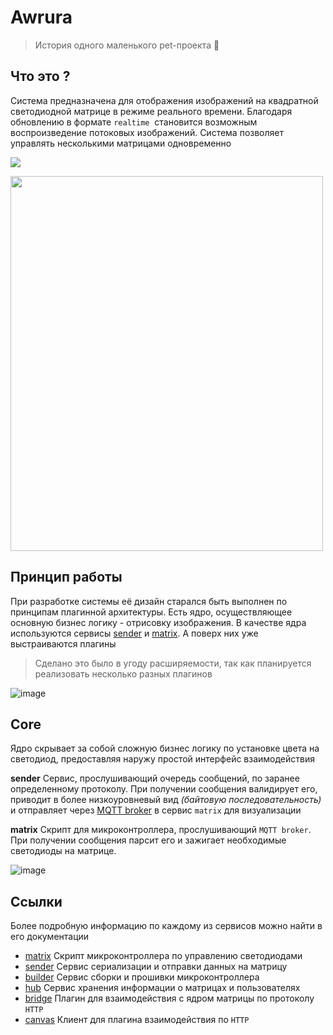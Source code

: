 # Awrura

> История одного маленького pet-проекта 🔮

## Что это ?

Система предназначена для отображения изображений на квадратной светодиодной матрице в режиме реального времени. Благодаря обновлению в формате `realtime`  становится возможным воспроизведение потоковых изображений. Система позволяет управлять несколькими матрицами одновременно

![](https://github.com/user-attachments/assets/5e6f305a-981c-43d5-a50d-6bfc16a5b771.jpeg)

<img src="https://github.com/user-attachments/assets/5e6f305a-981c-43d5-a50d-6bfc16a5b771" width="500" height="600">

## Принцип работы

При разработке системы её дизайн старался быть выполнен по принципам плагинной архитектуры. Есть ядро, осуществляющее основную бизнес логику - отрисовку изображения. В качестве ядра используются сервисы [sender](https://github.com/awrura/sender) и [matrix](https://github.com/awrura/matrix). А поверх них уже выстраиваются плагины

> Сделано это было в угоду расширяемости, так как планируется реализовать несколько разных плагинов

![image](https://github.com/user-attachments/assets/b6426818-0074-4278-9f1a-b4c845bbb020)

## Core
Ядро скрывает за собой сложную бизнес логику по установке цвета на светодиод, предоставляя наружу простой интерфейс взаимодействия

**sender**
Сервис, прослушивающий очередь сообщений, по заранее определенному протоколу. 
При получении сообщения валидирует его, приводит в более низкоуровневый вид *(байтовую последовательность)* и отправляет через [MQTT broker](https://mosquitto.org/) в сервис `matrix` для визуализации

**matrix**
Скрипт для микроконтроллера, прослушивающий `MQTT broker`. При получении сообщения парсит его и зажигает необходимые светодиоды на матрице.

![image](https://github.com/user-attachments/assets/b04576ce-9d80-4093-861a-613432a9e085)

## Ссылки

Более подробную информацию по каждому из сервисов можно найти в его документации

- [matrix](https://github.com/awrura/matrix) Скрипт микроконтроллера по управлению светодиодами
- [sender](https://github.com/awrura/sender) Сервис сериализации и отправки данных на матрицу
- [builder](https://github.com/awrura/builder) Сервис сборки и прошивки микроконтроллера
- [hub](https://github.com/awrura/hub) Сервис хранения информации о матрицах и пользователях
- [bridge](https://github.com/awrura/bridge) Плагин для взаимодействия с ядром матрицы по протоколу `HTTP`
- [canvas](https://github.com/awrura/canvas) Клиент для плагина взаимодействия по `HTTP`
